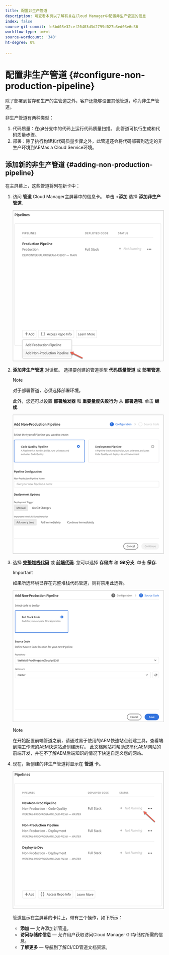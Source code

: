 ```yaml
---
title: 配置非生产管道
description: 可查看本页以了解有关在Cloud Manager中配置非生产管道的信息
index: false
source-git-commit: fe3bd08e32cef20403d3d2799d027b3ed03e6d36
workflow-type: tm+mt
source-wordcount: '340'
ht-degree: 0%

---
```



# 配置非生产管道 {#configure-non-production-pipeline}

除了部署到暂存和生产的主管道之外，客户还能够设置其他管道，称为非生产管道。

非生产管道有两种类型：

1. 代码质量：在git分支中的代码上运行代码质量扫描。 此管道可执行生成和代码质量步骤。
1. 部署：除了执行构建和代码质量步骤之外，此管道还会将代码部署到选定的非生产环境到AEMas a Cloud Service环境。

## 添加新的非生产管道 {#adding-non-production-pipeline}

在主屏幕上，这些管道将列在新卡中：

1. 访问 **管道** Cloud Manager主屏幕中的信息卡。 单击 **+添加** 选择 **添加非生产管道**.

   ![](/help/implementing/cloud-manager/assets/configure-pipeline/nonprod-pipeline-add1.png)

1. **添加非生产管道**  对话框。 选择要创建的管道类型 **代码质量管道** 或 **部署管道**.

   >[!NOTE]
   >对于部署管道，必须选择部署环境。

   此外，您还可以设置 **部署触发器** 和 **重要量度失败行为** 从 **部署选项**. 单击 **继续**.

   ![](/help/implementing/cloud-manager/assets/configure-pipeline/nonprod-pipeline-add2.png)

1. 选择 **[完整堆栈代码](/help/implementing/cloud-manager/configuring-pipelines/introduction-ci-cd-pipelines.md#full-stack-pipeline)** 或 **[前端代码](/help/implementing/cloud-manager/configuring-pipelines/introduction-ci-cd-pipelines.md#front-end)**. 您可以选择 **存储库** 和 **Git分支**. 单击 **保存**.

   >[!IMPORTANT]
   >如果所选环境已存在完整堆栈代码管道，则将禁用此选择。

   ![](/help/implementing/cloud-manager/assets/configure-pipeline/nonprod-pipeline-add3.png)

   >[!NOTE]
   >在开始配置前端管道之前，请通过易于使用的AEM快速站点创建工具，查看端到端工作流的AEM快速站点创建历程。 此文档网站将帮助您简化AEM网站的前端开发，并在不了解AEM后端知识的情况下快速自定义您的网站。

1. 现在，新创建的非生产管道将显示在 **管道** 卡。

   ![](/help/implementing/cloud-manager/assets/configure-pipeline/nonprod-pipeline-add4.png)


   管道显示在主屏幕的卡片上，带有三个操作，如下所示：

   * **添加**  — 允许添加新管道。
   * **访问存储库信息**  — 允许用户获取访问Cloud Manager Git存储库所需的信息。
   * **了解更多**  — 导航到了解CI/CD管道文档资源。
